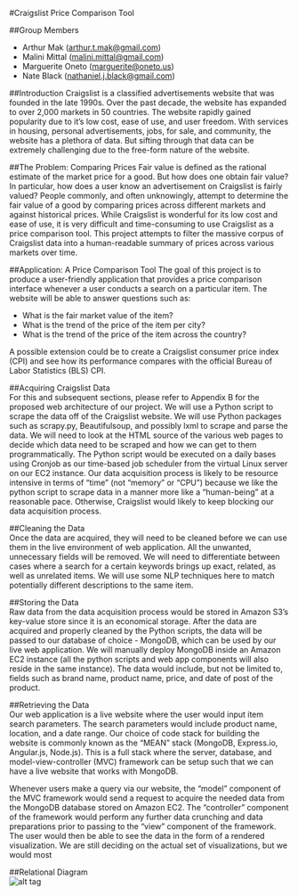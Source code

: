 #Craigslist Price Comparison Tool

##Group Members
* Arthur Mak (arthur.t.mak@gmail.com)
* Malini Mittal (malini.mittal@gmail.com)
* Marguerite Oneto (marguerite@oneto.us)
* Nate Black (nathaniel.j.black@gmail.com)

##Introduction
Craigslist is a classified advertisements website that was founded in the late 1990s. Over the past decade, the website has expanded to over 2,000 markets in 50 countries. The website rapidly gained popularity due to it’s low cost, ease of use, and user freedom. With services in housing, personal advertisements, jobs, for sale, and community, the website has a plethora of data. But sifting through that data can be extremely challenging due to the free-form nature of the website. 

##The Problem: Comparing Prices
Fair value is defined as the rational estimate of the market price for a good. But how does one obtain fair value? In particular, how does a user know an advertisement on Craigslist is fairly valued? People commonly, and often unknowingly, attempt to determine the fair value of a good by comparing prices across different markets and against historical prices. While Craigslist is wonderful for its low cost and ease of use, it is very difficult and time-consuming to use Craigslist as a price comparison tool. This project attempts to filter the massive corpus of Craigslist data into a human-readable summary of prices across various markets over time. 

##Application: A Price Comparison Tool
The goal of this project is to produce a user-friendly application that provides a price comparison interface whenever a user conducts a search on a particular item. The website will be able to answer questions such as:  
* What is the fair market value of the item?  
* What is the trend of the price of the item per city?  
* What is the trend of the price of the item across the country?  

A possible extension could be to create a Craigslist consumer price index (CPI) and see how its performance compares with the official Bureau of Labor Statistics (BLS) CPI.


##Acquiring Craigslist Data  
For this and subsequent sections, please refer to Appendix B for the proposed web architecture of our project. We will use a Python script to scrape the data off of the Craigslist website.  We will use Python packages such as scrapy.py, Beautifulsoup, and possibly lxml to scrape and parse the data. We will need to look at the HTML source of the various web pages to decide which data need to be scraped and how we can get to them programmatically. The Python script would be executed on a daily bases using Cronjob as our time-based job scheduler from the virtual Linux server on our EC2 instance. Our data acquisition process is likely to be resource intensive in terms of “time” (not “memory” or “CPU”) because we like the python script to scrape data in a manner more like a “human-being” at a reasonable pace. Otherwise, Craigslist would likely to keep blocking our data acquisition process.

##Cleaning the Data  
Once the data are acquired, they will need to be cleaned before we can use them in the live environment of web application. All the unwanted, unnecessary fields will be removed. We will need to differentiate between cases where a search for a certain keywords brings up exact, related, as well as unrelated items. We will use some NLP techniques here to match potentially different descriptions to the same item.

##Storing the Data  
Raw data from the data acquisition process would be stored in Amazon S3’s key-value store since it is an economical storage. After the data are acquired and properly cleaned by the Python scripts, the data will be passed to our database of choice - MongoDB, which can be used by our live web application. We will manually deploy MongoDB inside an Amazon EC2 instance (all the python scripts and web app components will also reside in the same instance). The data would include, but not be limited to, fields such as brand name, product name, price, and date of post of the product.   

##Retrieving the Data  
Our web application is a live website where the user would input item search parameters. The search parameters would include product name, location, and a date range. Our choice of code stack for building the website is commonly known as the “MEAN” stack (MongoDB, Express.io, Angular.js, Node.js). This is a full stack where the server, database, and model-view-controller (MVC) framework can be setup such that we can have a live website that works with MongoDB.  

Whenever users make a query via our website, the “model” component of the MVC framework would send a request to acquire the needed data from the MongoDB database stored on Amazon EC2. The “controller” component of the framework would perform any further data crunching and data preparations prior to passing to the “view” component of the framework. The user would then be able to see the data in the form of a rendered visualization. We are still deciding on the actual set of visualizations, but we would most 

##Relational Diagram  
![alt tag](https://github.com/maktrix16/w205_project/blob/master/relational_map.jpg)

